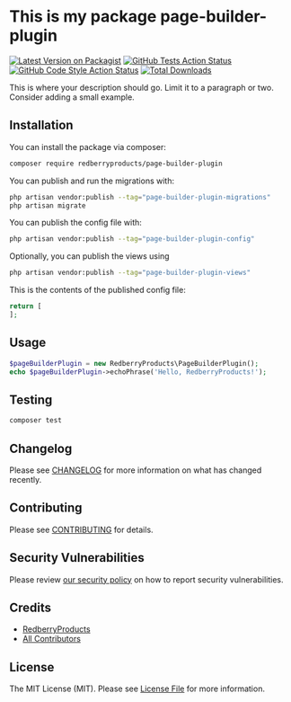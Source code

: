 # This is my package page-builder-plugin

[![Latest Version on Packagist](https://img.shields.io/packagist/v/redberryproducts/page-builder-plugin.svg?style=flat-square)](https://packagist.org/packages/redberryproducts/page-builder-plugin)
[![GitHub Tests Action Status](https://img.shields.io/github/actions/workflow/status/redberryproducts/page-builder-plugin/run-tests.yml?branch=main&label=tests&style=flat-square)](https://github.com/redberryproducts/page-builder-plugin/actions?query=workflow%3Arun-tests+branch%3Amain)
[![GitHub Code Style Action Status](https://img.shields.io/github/actions/workflow/status/redberryproducts/page-builder-plugin/fix-php-code-styling.yml?branch=main&label=code%20style&style=flat-square)](https://github.com/redberryproducts/page-builder-plugin/actions?query=workflow%3A"Fix+PHP+code+styling"+branch%3Amain)
[![Total Downloads](https://img.shields.io/packagist/dt/redberryproducts/page-builder-plugin.svg?style=flat-square)](https://packagist.org/packages/redberryproducts/page-builder-plugin)



This is where your description should go. Limit it to a paragraph or two. Consider adding a small example.

## Installation

You can install the package via composer:

```bash
composer require redberryproducts/page-builder-plugin
```

You can publish and run the migrations with:

```bash
php artisan vendor:publish --tag="page-builder-plugin-migrations"
php artisan migrate
```

You can publish the config file with:

```bash
php artisan vendor:publish --tag="page-builder-plugin-config"
```

Optionally, you can publish the views using

```bash
php artisan vendor:publish --tag="page-builder-plugin-views"
```

This is the contents of the published config file:

```php
return [
];
```

## Usage

```php
$pageBuilderPlugin = new RedberryProducts\PageBuilderPlugin();
echo $pageBuilderPlugin->echoPhrase('Hello, RedberryProducts!');
```

## Testing

```bash
composer test
```

## Changelog

Please see [CHANGELOG](CHANGELOG.md) for more information on what has changed recently.

## Contributing

Please see [CONTRIBUTING](.github/CONTRIBUTING.md) for details.

## Security Vulnerabilities

Please review [our security policy](../../security/policy) on how to report security vulnerabilities.

## Credits

- [RedberryProducts](https://github.com/RedberryProducts)
- [All Contributors](../../contributors)

## License

The MIT License (MIT). Please see [License File](LICENSE.md) for more information.
